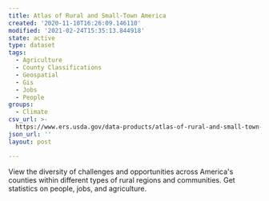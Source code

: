 ```yaml
---
title: Atlas of Rural and Small-Town America
created: '2020-11-10T16:26:09.146110'
modified: '2021-02-24T15:35:13.844918'
state: active
type: dataset
tags:
  - Agriculture
  - County Classifications
  - Geospatial
  - Gis
  - Jobs
  - People
groups:
  - Climate
csv_url: >-
  https://www.ers.usda.gov/data-products/atlas-of-rural-and-small-town-america/download-the-data/
json_url: ''
layout: post

---
```

View the diversity of challenges and opportunities across America's counties within different types of rural regions and communities. Get statistics on people, jobs, and agriculture.
